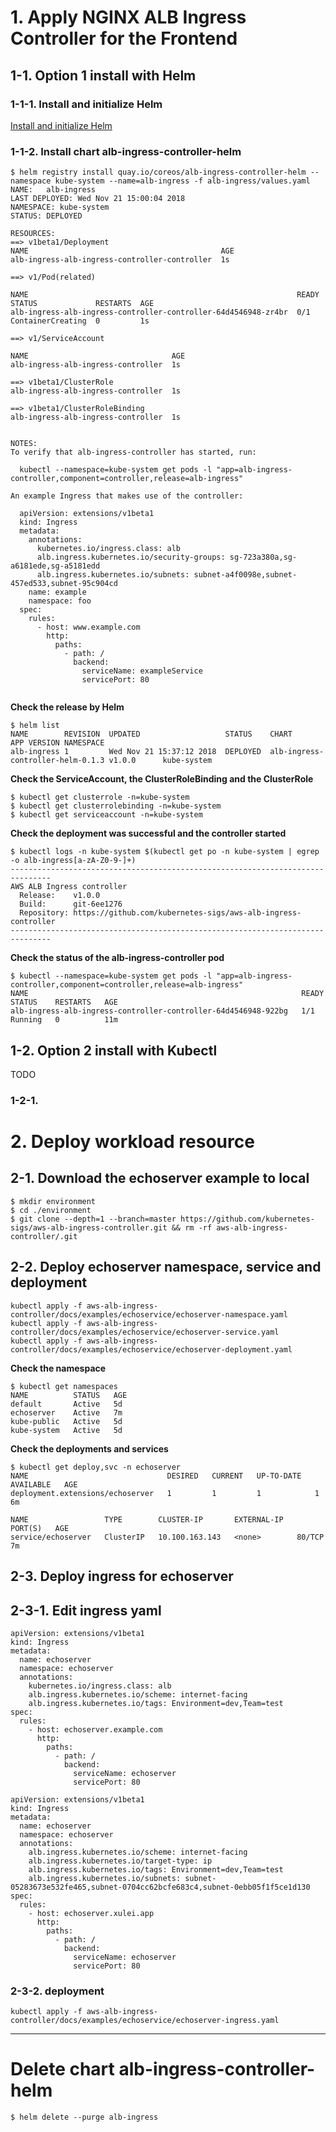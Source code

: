 # 1. Apply NGINX ALB Ingress Controller for the Frontend
## 1-1. Option 1 install with Helm
### 1-1-1. Install and initialize Helm
[Install and initialize Helm](HELM.MD)

### 1-1-2. Install chart alb-ingress-controller-helm
```
$ helm registry install quay.io/coreos/alb-ingress-controller-helm --namespace kube-system --name=alb-ingress -f alb-ingress/values.yaml
NAME:   alb-ingress
LAST DEPLOYED: Wed Nov 21 15:00:04 2018
NAMESPACE: kube-system
STATUS: DEPLOYED

RESOURCES:
==> v1beta1/Deployment
NAME                                           AGE
alb-ingress-alb-ingress-controller-controller  1s

==> v1/Pod(related)

NAME                                                            READY  STATUS             RESTARTS  AGE
alb-ingress-alb-ingress-controller-controller-64d4546948-zr4br  0/1    ContainerCreating  0         1s

==> v1/ServiceAccount

NAME                                AGE
alb-ingress-alb-ingress-controller  1s

==> v1beta1/ClusterRole
alb-ingress-alb-ingress-controller  1s

==> v1beta1/ClusterRoleBinding
alb-ingress-alb-ingress-controller  1s


NOTES:
To verify that alb-ingress-controller has started, run:

  kubectl --namespace=kube-system get pods -l "app=alb-ingress-controller,component=controller,release=alb-ingress"

An example Ingress that makes use of the controller:

  apiVersion: extensions/v1beta1
  kind: Ingress
  metadata:
    annotations:
      kubernetes.io/ingress.class: alb
      alb.ingress.kubernetes.io/security-groups: sg-723a380a,sg-a6181ede,sg-a5181edd
      alb.ingress.kubernetes.io/subnets: subnet-a4f0098e,subnet-457ed533,subnet-95c904cd
    name: example
    namespace: foo
  spec:
    rules:
      - host: www.example.com
        http:
          paths:
            - path: /
              backend:
                serviceName: exampleService
                servicePort: 80


```

**Check the release by Helm**
```
$ helm list
NAME        REVISION  UPDATED                   STATUS    CHART                             APP VERSION NAMESPACE  
alb-ingress 1         Wed Nov 21 15:37:12 2018  DEPLOYED  alb-ingress-controller-helm-0.1.3 v1.0.0      kube-system
```

**Check the ServiceAccount, the ClusterRoleBinding and the ClusterRole**
```
$ kubectl get clusterrole -n=kube-system
$ kubectl get clusterrolebinding -n=kube-system
$ kubectl get serviceaccount -n=kube-system
```

**Check the deployment was successful and the controller started**
```
$ kubectl logs -n kube-system $(kubectl get po -n kube-system | egrep -o alb-ingress[a-zA-Z0-9-]+)
-------------------------------------------------------------------------------
AWS ALB Ingress controller
  Release:    v1.0.0
  Build:      git-6ee1276
  Repository: https://github.com/kubernetes-sigs/aws-alb-ingress-controller
-------------------------------------------------------------------------------
```

**Check the status of the alb-ingress-controller pod**
```
$ kubectl --namespace=kube-system get pods -l "app=alb-ingress-controller,component=controller,release=alb-ingress"
NAME                                                             READY   STATUS    RESTARTS   AGE
alb-ingress-alb-ingress-controller-controller-64d4546948-922bg   1/1     Running   0          11m
```

## 1-2. Option 2 install with Kubectl
TODO
### 1-2-1. 

# 2. Deploy workload resource
## 2-1. Download the echoserver example to local
```
$ mkdir environment
$ cd ./environment
$ git clone --depth=1 --branch=master https://github.com/kubernetes-sigs/aws-alb-ingress-controller.git && rm -rf aws-alb-ingress-controller/.git
```

## 2-2. Deploy echoserver namespace, service and deployment
```
kubectl apply -f aws-alb-ingress-controller/docs/examples/echoservice/echoserver-namespace.yaml
kubectl apply -f aws-alb-ingress-controller/docs/examples/echoservice/echoserver-service.yaml
kubectl apply -f aws-alb-ingress-controller/docs/examples/echoservice/echoserver-deployment.yaml
```

**Check the namespace**
```
$ kubectl get namespaces
NAME          STATUS   AGE
default       Active   5d
echoserver    Active   7m
kube-public   Active   5d
kube-system   Active   5d
```

**Check the deployments and services**
```
$ kubectl get deploy,svc -n echoserver
NAME                               DESIRED   CURRENT   UP-TO-DATE   AVAILABLE   AGE
deployment.extensions/echoserver   1         1         1            1           6m

NAME                 TYPE        CLUSTER-IP       EXTERNAL-IP   PORT(S)   AGE
service/echoserver   ClusterIP   10.100.163.143   <none>        80/TCP    7m
```

## 2-3. Deploy ingress for echoserver
## 2-3-1. Edit ingress yaml
```
apiVersion: extensions/v1beta1
kind: Ingress
metadata:
  name: echoserver
  namespace: echoserver
  annotations:
    kubernetes.io/ingress.class: alb
    alb.ingress.kubernetes.io/scheme: internet-facing
    alb.ingress.kubernetes.io/tags: Environment=dev,Team=test
spec:
  rules:
    - host: echoserver.example.com
      http:
        paths:
          - path: /
            backend:
              serviceName: echoserver
              servicePort: 80

```


```
apiVersion: extensions/v1beta1
kind: Ingress
metadata:
  name: echoserver
  namespace: echoserver
  annotations:
    alb.ingress.kubernetes.io/scheme: internet-facing
    alb.ingress.kubernetes.io/target-type: ip
    alb.ingress.kubernetes.io/tags: Environment=dev,Team=test
    alb.ingress.kubernetes.io/subnets: subnet-05283673e532fe465,subnet-0704cc62bcfe683c4,subnet-0ebb05f1f5ce1d130
spec:
  rules:
    - host: echoserver.xulei.app
      http:
        paths:
          - path: /
            backend:
              serviceName: echoserver
              servicePort: 80
```

### 2-3-2. deployment
```
kubectl apply -f aws-alb-ingress-controller/docs/examples/echoservice/echoserver-ingress.yaml
```

----------------------
# Delete chart alb-ingress-controller-helm
```
$ helm delete --purge alb-ingress
```